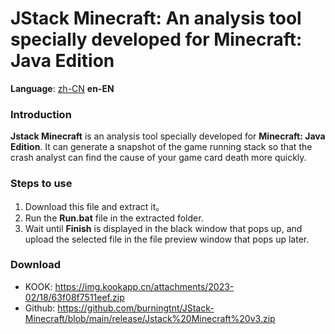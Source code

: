 JStack Minecraft: An analysis tool specially developed for Minecraft: Java Edition
=================

**Language**: [zh-CN](https://github.com/burningtnt/JStack-Minecraft/blob/main/README_zh-CN.md) **en-EN**

### Introduction
**Jstack Minecraft** is an analysis tool specially developed for **Minecraft: Java Edition**. It can generate a snapshot of the game running stack so that the crash analyst can find the cause of your game card death more quickly.

### Steps to use
1. Download this file and extract it。
2. Run the **Run.bat** file in the extracted folder.
3. Wait until **Finish** is displayed in the black window that pops up, and upload the selected file in the file preview window that pops up later.

### Download
* KOOK: <https://img.kookapp.cn/attachments/2023-02/18/63f08f7511eef.zip>
* Github: <https://github.com/burningtnt/JStack-Minecraft/blob/main/release/Jstack%20Minecraft%20v3.zip>
